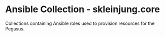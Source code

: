 # Ansible Collection - skleinjung.core

Collections containing Ansible roles used to provision resources for the Pegasus. 